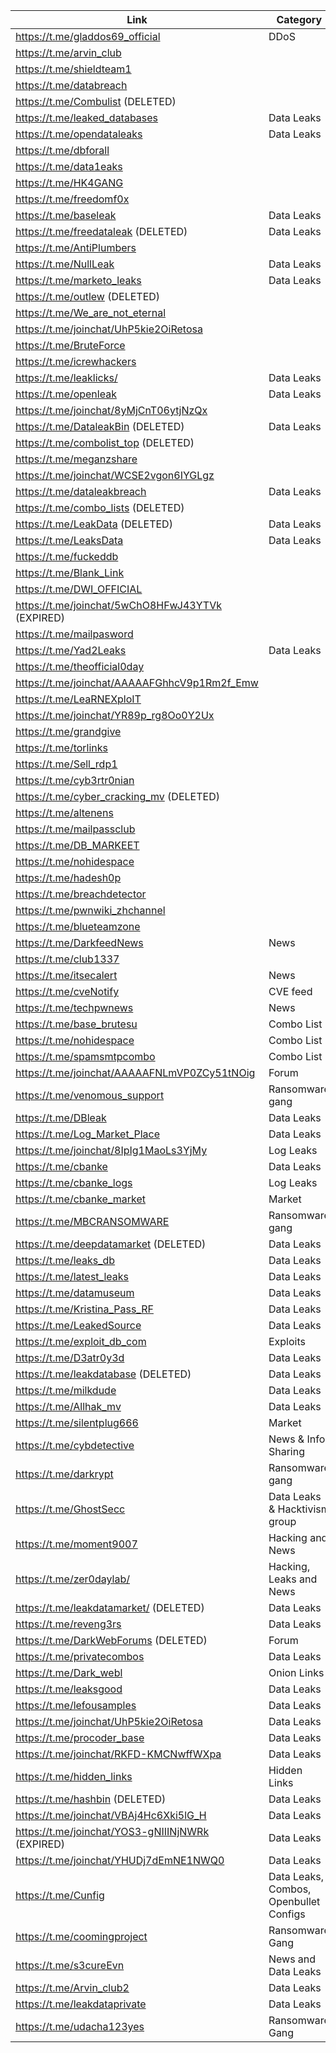|Link| Category|
| ------ | ------ |
|https://t.me/gladdos69_official| DDoS
|https://t.me/arvin_club|
|https://t.me/shieldteam1|
|https://t.me/databreach|
|https://t.me/Combulist (DELETED)|
|https://t.me/leaked_databases| Data Leaks
|https://t.me/opendataleaks| Data Leaks
|https://t.me/dbforall|
|https://t.me/data1eaks|
|https://t.me/HK4GANG|
|https://t.me/freedomf0x|
|https://t.me/baseleak| Data Leaks
|https://t.me/freedataleak (DELETED)| Data Leaks
|https://t.me/AntiPlumbers|
|https://t.me/NullLeak| Data Leaks
|https://t.me/marketo_leaks| Data Leaks
|https://t.me/outlew (DELETED)|
|https://t.me/We_are_not_eternal|
|https://t.me/joinchat/UhP5kie2OiRetosa|
|https://t.me/BruteForce|
|https://t.me/icrewhackers|
|https://t.me/leaklicks/| Data Leaks
|https://t.me/openleak| Data Leaks
|https://t.me/joinchat/8yMjCnT06ytjNzQx|
|https://t.me/DataleakBin (DELETED)| Data Leaks
|https://t.me/combolist_top (DELETED)|
|https://t.me/meganzshare|
|https://t.me/joinchat/WCSE2vgon6IYGLgz|
|https://t.me/dataleakbreach| Data Leaks
|https://t.me/combo_lists (DELETED)|
|https://t.me/LeakData (DELETED)| Data Leaks
|https://t.me/LeaksData| Data Leaks
|https://t.me/fuckeddb|
|https://t.me/Blank_Link|
|https://t.me/DWI_OFFICIAL|
|https://t.me/joinchat/5wChO8HFwJ43YTVk (EXPIRED)|
|https://t.me/mailpasword|
|https://t.me/Yad2Leaks| Data Leaks
|https://t.me/theofficial0day|
|https://t.me/joinchat/AAAAAFGhhcV9p1Rm2f_Emw|
|https://t.me/LeaRNEXploIT|
|https://t.me/joinchat/YR89p_rg8Oo0Y2Ux|
|https://t.me/grandgive|
|https://t.me/torlinks|
|https://t.me/Sell_rdp1|
|https://t.me/cyb3rtr0nian|
|https://t.me/cyber_cracking_mv (DELETED)|
|https://t.me/altenens|
|https://t.me/mailpassclub|
|https://t.me/DB_MARKEET|
|https://t.me/nohidespace|
|https://t.me/hadesh0p|
|https://t.me/breachdetector|
|https://t.me/pwnwiki_zhchannel|
|https://t.me/blueteamzone|
|https://t.me/DarkfeedNews| News
|https://t.me/club1337|
|https://t.me/itsecalert| News
|https://t.me/cveNotify| CVE feed
|https://t.me/techpwnews| News
|https://t.me/base_brutesu| Combo List
|https://t.me/nohidespace| Combo List
|https://t.me/spamsmtpcombo| Combo List
|https://t.me/joinchat/AAAAAFNLmVP0ZCy51tNOig| Forum
|https://t.me/venomous_support| Ransomware gang
|https://t.me/DBleak| Data Leaks
|https://t.me/Log_Market_Place| Data Leaks
|https://t.me/joinchat/8IpIg1MaoLs3YjMy| Log Leaks
|https://t.me/cbanke| Data Leaks
|https://t.me/cbanke_logs| Log Leaks
|https://t.me/cbanke_market| Market
|https://t.me/MBCRANSOMWARE| Ransomware gang
|https://t.me/deepdatamarket (DELETED)| Data Leaks
|https://t.me/leaks_db| Data Leaks
|https://t.me/latest_leaks| Data Leaks
|https://t.me/datamuseum| Data Leaks
|https://t.me/Kristina_Pass_RF| Data Leaks
|https://t.me/LeakedSource| Data Leaks
|https://t.me/exploit_db_com| Exploits
|https://t.me/D3atr0y3d| Data Leaks
|https://t.me/leakdatabase (DELETED)| Data Leaks
|https://t.me/milkdude| Data Leaks
|https://t.me/Allhak_mv| Data Leaks
|https://t.me/silentplug666| Market
|https://t.me/cybdetective| News & Info Sharing
|https://t.me/darkrypt| Ransomware gang
|https://t.me/GhostSecc| Data Leaks & Hacktivism group
|https://t.me/moment9007| Hacking and News
|https://t.me/zer0daylab/| Hacking, Leaks and News
|https://t.me/leakdatamarket/ (DELETED)| Data Leaks
|https://t.me/reveng3rs| Data Leaks
|https://t.me/DarkWebForums (DELETED)| Forum
|https://t.me/privatecombos| Data Leaks
|https://t.me/Dark_webl| Onion Links
|https://t.me/leaksgood| Data Leaks
|https://t.me/lefousamples| Data Leaks
|https://t.me/joinchat/UhP5kie2OiRetosa| Data Leaks
|https://t.me/procoder_base| Data Leaks
|https://t.me/joinchat/RKFD-KMCNwffWXpa| Data Leaks
|https://t.me/hidden_links| Hidden Links
|https://t.me/hashbin (DELETED) | Data Leaks
|https://t.me/joinchat/VBAj4Hc6Xki5lG_H| Data Leaks
|https://t.me/joinchat/YOS3-gNIIINjNWRk (EXPIRED)| Data Leaks
|https://t.me/joinchat/YHUDj7dEmNE1NWQ0| Data Leaks
|https://t.me/Cunfig | Data Leaks, Combos, Openbullet Configs |
|https://t.me/coomingproject| Ransomware Gang |
|https://t.me/s3cureEvn| News and Data Leaks |
|https://t.me/Arvin_club2| Data Leaks |
|https://t.me/leakdataprivate| Data Leaks |
|https://t.me/udacha123yes| Ransomware Gang |
